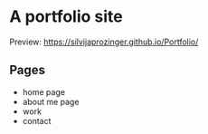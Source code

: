 # A portfolio site

Preview: https://silvijaprozinger.github.io/Portfolio/

## Pages
* home page
* about me page 
* work 
* contact

